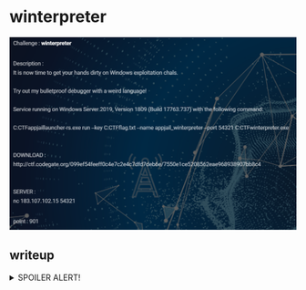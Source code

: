 # winterpreter

![description](images/description.png)


## writeup

<details>
<summary>SPOILER ALERT!</summary>

문제파일을 실행하면 아래와 같이 입력한 명령어에 따라 opcode들을 해석해주는 interpreter가 동작하고 있다는 것을 알 수 있습니다.

![image1](images/image1.png)

문제설명에도 명시되어 있듯이 debugger의 stack dump나 step into같은 기능들이 구현되어 있으며, 실행을 할 때마다 PC( [program counter](https://en.wikipedia.org/wiki/Program_counter) )가 증가한다는 것을 확인할 수 있습니다. 

처음 입력을 받을땐 width( 가로길이, 최대 80 )와 height( 세로길이, 최대 25 )를 입력받고, 해당 크기만큼만 opcode를 입력받아 .data section에 보관합니다.

![image2](images/image2.png)

보관된 opcode들은 PC가 가리키는 순서대로 실행되게 되는데, 여기서 특이한 점이 opcode가 2차원 배열의 형태로 보관되어 있어 PC가 기존의 수직적인 메모리 구조에 따라 실행되는게 아니라 상하좌우로 움직인다는 점입니다. 이를 위해 PC도 아래와 같은 Coord 구조체 형식을 사용합니다.

```c
struct Coord {
    __int32 x;
    __int32 y;
    __int32 *x_ptr; // point address of self x
    __int32 *y_ptr; // point address of self y
}
```

처음 실행했을때는 기본값으로 x의 값을 1씩 증가시키며 opcode를 읽어들여 실행하지만 특정 opcode를 사용하면 이 방향을 바꿀 수 있으며, 처음 입력했던 width와 height의 범위를 벗어나는 위치는 가리킬 수 없습니다.

일단 **winterpreter!RunStep**에 정의된 opcode들을 정리한 내용은 아래와 같습니다.

```
winterpreter opcodes:

' '(0x20)
- 그냥 NOP

'!'(0x21)
- stack에서 pop한 값이 0이면 1을 push하고 아니면 0을 push함

'"'(0x22)
- 만약 cycle로 실행되고 있으면 다음 opcode로 '"'가 나올때까지 계속 실행함

'#'(0x23)
- 좌표( 혹은 PC )를 현재 방향으로 2번 옮기고 옮긴 위치에 있는 opcode를 해석함

'$'(0x24)
- stack에서 값 하나를 pop함

'&'(0x26)
- 숫자를 읽어들여 stack에 push함
( 입력값 범위 = 0 ~ 255 )

'\''(0x27)
- 다음 opcode를 stack에 push하고 그 다음 opcode로 넘어감

'*'(0x2a) '+'(0x2b) '-'(0x2d) '%'(0x25) '/'(0x2f)
- stack에서 값 2개를 pop한 뒤, 각각의 opcode에 맞는 사칙연산을 한 결과값을 stack에 push함
( '/', '%' 는 우항이 0일 경우 예외처리됨  )

','(0x2c)
- stack에서 pop한 값 1개를 화면에 출력함
ex)
입력값:
    111,,
출력값:
    \x01\x01
( hex format으로 출력한다는게 아니라 raw value로 출력한다는 뜻 )

'.'(0x2e)
- stack에서 pop한 숫자 1개를 공백이랑 같이 화면에 출력함 
ex)
입력값:
    111..
출력값:
    1 1

'0' ~ '9'(0x30 ~ 0x39) 'a' ~ 'f'(0x61 ~ 0x66)
- stack에 해당 hex값을 push함
( 0 = 0x00, a = 0x0a )

':'(0x3a)
- stack에서 pop한 값 1개를 2번 push함

'<'(0x3c) '>'(0x3e) '^'(0x5e) 'v'(0x76)
- PC의 현재 방향( 혹은 좌표 )를 다음 연산부터 opcode에 따라 상하좌우 중 하나로 변경 

'?'(0x3f)
- PC의 방향을 상하좌우 중에서 임의로 하나를 선택해 변경

'@'(0x40)
- 실행을 멈춤

'\'(0x5c)
- stack에서 값 2개를 pop한 뒤, 반대 순서로 push함

'_'(0x5f)
- stack에서 pop한 값이 0이면 PC의 방향을 '>'로 설정하고, 아니면, '<'로 설정함 

'|'(0x7c)
- stack에서 pop한 값이 0이면 PC의 방향을 '^'로 설정하고, 아니면, 'v'로 설정함 

'`'(0x60)
- stack에서 값 2개를 pop해 첫번째 값이 크면 0, 작으면 1을 push함

'g'(0x67)
- stack에서 값 2개를 pop한뒤 각각의 값을 순서대로 좌표의 x,y로 사용해 해당 좌표에 있는 값을 push함

'p'(0x70)
- stack에서 값 3개를 pop한뒤 처음 2개의 값을 순서대로 좌표의 x,y로 사용해 해당 좌표에 세번째 값을 삽입함

's'(0x73)
- PC를 현재 방향으로 한번 이동시킨 뒤, 해당 좌표에 stack에서 pop한 값 1개를 삽입함

'x'(0x78)
- 현재 PC가 가리키는 좌표에 stack에서 pop한 값 1개를 삽입함
```

opcode들의 기능들을 정리하고 나서 이제 취약점을 찾기 위해 각각의 구현체들을 살펴봤는데 딱히(?) 쓸만한 attack vector가 보이지 않았습니다. 제가 interpreter 문제들을 많이 풀어본 건 아니지만 대부분 특정조건하에 정해진 메모리 영역 너머에 접근가능한 Out-Of-Bound나 내부적으로 사용하는 변수 자료형을 잘못 설계해 발생하는 Type Counfusion 취약점을 내포하고 있다고 생각했는데, 최소한 제가 봤을땐 그런 취약점은 찾지 못했습니다.

그래서 interpreter 구현체 외적인 부분을 살펴보다 재밌는 걸 발견했습니다.

![image3](images/image3.png)

입력한 opcode들의 가로길이가 길어지면 Heap에 따로 메모리 공간을 할당해 보관하지만, 만약 길이가 8 이하로 짧다면 .data section의 **winterpreter!code** 영역에 값을 보관하게 됩니다. 그런데 이 경우, winterpreter 구현체의 모든 Out-Of-Bound 검사가 처음 입력한 width와 height 값을 기준으로 하고 있기 때문에 길이가 짧은 opcode x축을 이용하면 다른 opcode 구조체에 접근할 수 있는 Out-Of-Bound Access 취약점이 발생하게 됩니다.

```
80 6
                                v
                                 >v>v>v
                                ' ' ' '
EMPTY
                                 ' ' ' '
                                >^>^>^>^
```
![image4](images/image4.png)

이 취약점을 통해 leak한 주소값은 LFH가 활성화된 NT Heap 영역입니다.

![image5](images/image5.png)

이 주소값을 통해 해당 heap 영역의 _HEAP 구조체 주소를 구할 수 있고, 그 근처에 있는 ntdll 주소( **_HEAP->LockVariable->Lock**, offset 0x2c0 )를 leak한 뒤 ntdll안에 보관되어 있는 _PEB 구조체 주소( **ntdll!TlsBitMap+0x8** )를 구할 수 있다면 익스플로잇을 위해 필요한 모든 주소값을 구할 수 있습니다.

이제 위에서 분석한 opcode들과 발견한 취약점을 가지고 익스플로잇 코드를 작성해야 합니다.

opcode와 취약점을 엮는 작업은 프로그래밍과 비슷한 작업이어서 여러가지 방법이 있을 수 있겠으나 전 중간에 AAR( Arbitrary Address Read )와 AAW( Arbitrary Address Write ) primitive 중 하나를 선택할 수 있는 분기를 넣어두고 **quit** 명령어로 종료할 때 돌아갈 main() 함수의 return address 부분을 ROP chain으로 덮어씌웠습니다.

실제 코드를 어떤 식으로 짰는지는 [풀익스 코드](ex.py)를 참조하시고 전 opcode를 어떤 식으로 활용했는지 간단하게 설명해드리겠습니다.

![image6](images/image6.png)

위 부분은 앞서 설명한 취약점으로 Heap주소를 leak합니다.

![image7](images/image7.png)

AAR primitive를 구현한 부분입니다. 중간에 opcode '_'(0x5f) 로 분기를 만들어놨고, 임의의 주소를 11번째 opcode 줄에 쓰기 때문에 해당 x축을 실행하게 되면 유효하지 않은 opcode로 예외처리 될 수 있기 때문에 opcode '#'(0x23)로 2단점프(?)를 사용했습니다. 읽어들인 값을 stack에 보관하기 떄문에 값을 파싱하고 나선 opcode '$'(0x24)로 stack을 비워줘야 합니다.

![iamge8](images/image8.png)

AAW primitive를 구현한 부분입니다. 임의의 주소를 11번째 opcode 줄에 쓰는 건 AAR primitive와 같지만 opcode 'g'(0x67) 대신 opcode 'p'(0x70)를 사용해 값을 삽입한다는 차이만 있을 뿐입니다.


위에서 설명한 것처럼 각각의 opcode들이 어떤 역할을 하는지 파악하는게 번거로울 뿐, 취약점까지 찾고 나면 이를 코드로 구현하는 것은 그다지 어렵지 않습니다.

opcode를 활용하는 부분은 앞서 마치 프로그래밍 같다, 라고 말했지만 그보단 추억의 [RPG Maker](https://ko.wikipedia.org/wiki/RPG_%EB%A7%8C%EB%93%A4%EA%B8%B0)같은 게임 맵 개발도구로 각각 서로다른 상호작용을 하는 객체들을 적재적소에 배치하는 듯한 느낌에 더 가까웠던 것 같습니다.

![image9](images/image9.png)
</details>
